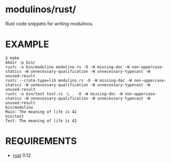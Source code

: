 # modulinos/rust/

Rust code snippets for writing modulinos.

# EXAMPLE

```
$ make
mkdir -p bin/
rustc -o bin/modulino modulino.rs -O -W missing-doc -W non-uppercase-statics -W unnecessary-qualification -W unnecessary-typecast -W unused-result
rustc --crate-type=lib modulino.rs -O -W missing-doc -W non-uppercase-statics -W unnecessary-qualification -W unnecessary-typecast -W unused-result
rustc -o bin/test test.rs -L . -O -W missing-doc -W non-uppercase-statics -W unnecessary-qualification -W unnecessary-typecast -W unused-result
bin/modulino
Main: The meaning of life is 42
bin/test
Test: The meaning of life is 42
```

# REQUIREMENTS

* [rust](http://www.rust-lang.org/) 0.12
